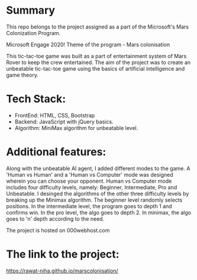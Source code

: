# Summary
This repo belongs to the project assigned as a part of the Microsoft's Mars Colonization Program.

Microsoft Engage 2020!
Theme of the program - Mars colonisation

This tic-tac-toe game was built as a part of entertainment system of Mars Rover to keep the crew entertained. The aim of the project was to create an unbeatable tic-tac-toe game using the basics of artificial intelligence and game theory.

# Tech Stack:
  - FrontEnd: HTML, CSS, Bootstrap
  - Backend: JavaScript with jQuery basics.
  - Algorithm: MiniMax algorithm for unbeatable level.
  
# Additional features:
Along with the unbeatable AI agent, I added different modes to the game. A 'Human vs Human' and a 'Human vs Computer' mode was designed wherein you can choose your opponent. Human vs Computer mode includes four difficulty levels, namely: Beginner, Intermediate, Pro and Unbeatable. I desinged the algorithms of the other three difficulty levels by breaking up the Minimax algorithm. The beginner level randomly selects positions. In the intermediate level, the program goes to depth 1 and confirms win. In the pro level, the algo goes to depth 2. In minimax, the algo goes to 'n' depth according to the need.

The project is hosted on 000webhost.com

# The link to the project: 
https://rawat-niha.github.io/marscolonisation/
